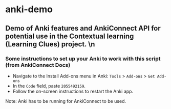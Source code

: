# anki-demo

## Demo of Anki features and AnkiConnect API for potential use in the Contextual learning (Learning Clues) project. \n

### Some instructions to set up your Anki to work with this script (from AnkiConnect Docs)

* Navigate to the Install Add-ons menu in Anki: `Tools` > `Add-ons` > `Get Add-ons`
* In the `Code` field, paste `2055492159`.
* Follow the on-screen instructions to restart the Anki app.

Note: Anki has to be running for AnkiConnect to be used.
